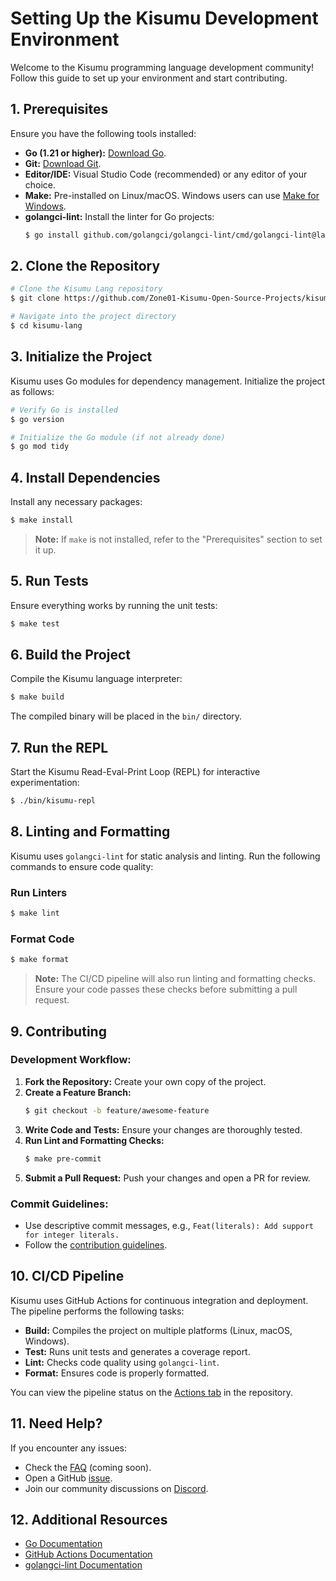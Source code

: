 # Setting Up the Kisumu Development Environment

Welcome to the Kisumu programming language development community! Follow this guide to set up your environment and start contributing.

## **1. Prerequisites**

Ensure you have the following tools installed:

- **Go (1.21 or higher):** [Download Go](https://golang.org/dl/).
- **Git:** [Download Git](https://git-scm.com/).
- **Editor/IDE:** Visual Studio Code (recommended) or any editor of your choice.
- **Make:** Pre-installed on Linux/macOS. Windows users can use [Make for Windows](https://gnuwin32.sourceforge.net/packages/make.htm).
- **golangci-lint:** Install the linter for Go projects:
  ```bash
  $ go install github.com/golangci/golangci-lint/cmd/golangci-lint@latest
  ```

## **2. Clone the Repository**

```bash
# Clone the Kisumu Lang repository
$ git clone https://github.com/Zone01-Kisumu-Open-Source-Projects/kisumu-lang.git

# Navigate into the project directory
$ cd kisumu-lang
```

## **3. Initialize the Project**

Kisumu uses Go modules for dependency management. Initialize the project as follows:

```bash
# Verify Go is installed
$ go version

# Initialize the Go module (if not already done)
$ go mod tidy
```

## **4. Install Dependencies**

Install any necessary packages:

```bash
$ make install
```

> **Note:** If `make` is not installed, refer to the "Prerequisites" section to set it up.

## **5. Run Tests**

Ensure everything works by running the unit tests:

```bash
$ make test
```

## **6. Build the Project**

Compile the Kisumu language interpreter:

```bash
$ make build
```

The compiled binary will be placed in the `bin/` directory.

## **7. Run the REPL**

Start the Kisumu Read-Eval-Print Loop (REPL) for interactive experimentation:

```bash
$ ./bin/kisumu-repl
```

## **8. Linting and Formatting**

Kisumu uses `golangci-lint` for static analysis and linting. Run the following commands to ensure code quality:

### **Run Linters**

```bash
$ make lint
```

### **Format Code**

```bash
$ make format
```

> **Note:** The CI/CD pipeline will also run linting and formatting checks. Ensure your code passes these checks before submitting a pull request.

## **9. Contributing**

### **Development Workflow:**

1. **Fork the Repository:** Create your own copy of the project.
2. **Create a Feature Branch:**
   ```bash
   $ git checkout -b feature/awesome-feature
   ```
3. **Write Code and Tests:** Ensure your changes are thoroughly tested.
4. **Run Lint and Formatting Checks:**
   ```bash
   $ make pre-commit
   ```
5. **Submit a Pull Request:** Push your changes and open a PR for review.

### **Commit Guidelines:**

- Use descriptive commit messages, e.g., `Feat(literals): Add support for integer literals.`
- Follow the [contribution guidelines](../development/contribution-guidelines.md).

## **10. CI/CD Pipeline**

Kisumu uses GitHub Actions for continuous integration and deployment. The pipeline performs the following tasks:

- **Build:** Compiles the project on multiple platforms (Linux, macOS, Windows).
- **Test:** Runs unit tests and generates a coverage report.
- **Lint:** Checks code quality using `golangci-lint`.
- **Format:** Ensures code is properly formatted.

You can view the pipeline status on the [Actions tab](https://github.com/Zone01-Kisumu-Open-Source-Projects/kisumu-lang/actions) in the repository.

## **11. Need Help?**

If you encounter any issues:

- Check the [FAQ](docs/faq.md) (coming soon).
- Open a GitHub [issue](https://github.com/Zone01-Kisumu-Open-Source-Projects/kisumu-lang/issues).
- Join our community discussions on [Discord](https://discord.gg/amrst3npC8).

## **12. Additional Resources**

- [Go Documentation](https://golang.org/doc/)
- [GitHub Actions Documentation](https://docs.github.com/en/actions)
- [golangci-lint Documentation](https://golangci-lint.run/)
